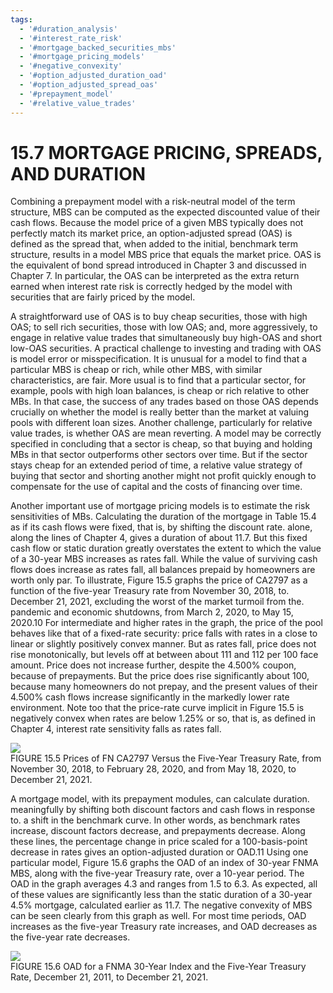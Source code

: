 ```yaml
---
tags:
  - '#duration_analysis'
  - '#interest_rate_risk'
  - '#mortgage_backed_securities_mbs'
  - '#mortgage_pricing_models'
  - '#negative_convexity'
  - '#option_adjusted_duration_oad'
  - '#option_adjusted_spread_oas'
  - '#prepayment_model'
  - '#relative_value_trades'
---
```

# 15.7 MORTGAGE PRICING, SPREADS, AND DURATION  

Combining a prepayment model with a risk-neutral model of the term structure, MBS can be computed as the expected discounted value of their cash flows. Because the model price of a given MBS typically does not perfectly match its market price, an option-adjusted spread (OAS) is defined as the spread that, when added to the initial, benchmark term structure, results in a model MBS price that equals the market price. OAS is the equivalent of bond spread introduced in Chapter 3 and discussed in Chapter 7. In particular, the OAS can be interpreted as the extra return earned when interest rate risk is correctly hedged by the model with securities that are fairly priced by the model.  

A straightforward use of OAS is to buy cheap securities, those with high OAS; to sell rich securities, those with low OAS; and, more aggressively, to engage in relative value trades that simultaneously buy high-OAS and short low-OAS securities. A practical challenge to investing and trading with OAS is model error or misspecification. It is unusual for a model to find that a particular MBS is cheap or rich, while other MBS, with similar characteristics, are fair. More usual is to find that a particular sector, for example, pools with high loan balances, is cheap or rich relative to other MBs. In that case, the success of any trades based on those OAS depends crucially on whether the model is really better than the market at valuing pools with different loan sizes. Another challenge, particularly for relative value trades, is whether OAS are mean reverting. A model may be correctly specified in concluding that a sector is cheap, so that buying and holding MBs in that sector outperforms other sectors over time. But if the sector stays cheap for an extended period of time, a relative value strategy of buying that sector and shorting another might not profit quickly enough to compensate for the use of capital and the costs of financing over time.  

Another important use of mortgage pricing models is to estimate the risk sensitivities of MBs. Calculating the duration of the mortgage in Table 15.4 as if its cash flows were fixed, that is, by shifting the discount rate. alone, along the lines of Chapter 4, gives a duration of about 11.7. But this fixed cash flow or static duration greatly overstates the extent to which the value of a 30-year MBS increases as rates fall. While the value of surviving cash flows does increase as rates fall, all balances prepaid by homeowners are worth only par. To illustrate, Figure 15.5 graphs the price of CA2797 as a function of the five-year Treasury rate from November 30, 2018, to. December 21, 2021, excluding the worst of the market turmoil from the. pandemic and economic shutdowns, from March 2, 2020, to May 15, 2020.10 For intermediate and higher rates in the graph, the price of the pool behaves like that of a fixed-rate security: price falls with rates in a close to linear or slightly positively convex manner. But as rates fall, price does not rise monotonically, but levels off at between about 111 and 112 per 100 face amount. Price does not increase further, despite the $4.500\%$ coupon, because of prepayments. But the price does rise significantly about 100, because many homeowners do not prepay, and the present values of their $4.500\%$ cash flows increase significantly in the markedly lower rate environment. Note too that the price-rate curve implicit in Figure 15.5 is negatively convex when rates are below $1.25\%$ or so, that is, as defined in Chapter 4, interest rate sensitivity falls as rates fall.  

![](images/0e48682fd7f412ee0672c9f133859f79c15eb455e997fc20ca2b346d776d89cd.jpg)  
FIGURE 15.5  Prices of FN CA2797 Versus the Five-Year Treasury Rate, from November 30, 2018, to February 28, 2020, and from May 18, 2020, to December 21, 2021.  

A mortgage model, with its prepayment modules, can calculate duration. meaningfully by shifting both discount factors and cash flows in response to. a shift in the benchmark curve. In other words, as benchmark rates increase, discount factors decrease, and prepayments decrease. Along these lines, the percentage change in price scaled for a 100-basis-point decrease in rates gives an option-adjusted duration or OAD.11 Using one particular model, Figure 15.6 graphs the OAD of an index of 30-year FNMA MBS, along with the five-year Treasury rate, over a 10-year period. The OAD in the graph averages 4.3 and ranges from 1.5 to 6.3. As expected, all of these values are significantly less than the static duration of a 30-year $4.5\%$ mortgage, calculated earlier as 11.7. The negative convexity of MBS can be seen clearly from this graph as well. For most time periods, OAD increases as the five-year Treasury rate increases, and OAD decreases as the five-year rate decreases.  

![](images/9b11a0f85e28dc1ada0464e1527b55515b84b9b7c190267af65e99b667f959f4.jpg)  
FIGURE 15.6 OAD for a FNMA 30-Year Index and the Five-Year Treasury Rate, December 21, 2011, to December 21, 2021.  
